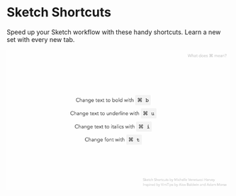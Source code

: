 # Sketch Shortcuts
Speed up your Sketch workflow with these handy shortcuts. Learn a new set with every new tab.

![Sketch Shortcuts Chrome Extension](/sketchshortcuts.gif)



